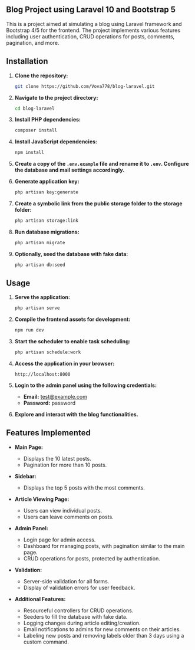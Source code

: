 ## Blog Project using Laravel 10 and Bootstrap 5

This is a project aimed at simulating a blog using Laravel framework and Bootstrap 4/5 for the frontend. The project implements various features including user authentication, CRUD operations for posts, comments, pagination, and more.

## Installation

1. **Clone the repository:**

    ```bash
    git clone https://github.com/Vova778/blog-laravel.git
    ```

2. **Navigate to the project directory:**

    ```bash
    cd blog-laravel
    ```

3. **Install PHP dependencies:**

    ```bash
    composer install
    ```

4. **Install JavaScript dependencies:**

    ```bash
    npm install
    ```

5. **Create a copy of the `.env.example` file and rename it to `.env`. Configure the database and mail settings accordingly.**

6. **Generate application key:**

    ```bash
    php artisan key:generate
    ```

7. **Create a symbolic link from the public storage folder to the storage folder:**

    ```bash
    php artisan storage:link
    ```

8. **Run database migrations:**

    ```bash
    php artisan migrate
    ```

9. **Optionally, seed the database with fake data:**

    ```bash
    php artisan db:seed
    ```



## Usage

1. **Serve the application:**

    ```bash
    php artisan serve
    ```
2. **Compile the frontend assets for development:**

    ```bash
    npm run dev
    ```

3. **Start the scheduler to enable task scheduling:**

    ```bash
    php artisan schedule:work
    ```
4. **Access the application in your browser:**

    ```
    http://localhost:8000
    ```

5. **Login to the admin panel using the following credentials:**

   - **Email:** test@example.com
   - **Password:** password

6. **Explore and interact with the blog functionalities.**

## Features Implemented

- **Main Page:**
  - Displays the 10 latest posts.
  - Pagination for more than 10 posts.

- **Sidebar:**
  - Displays the top 5 posts with the most comments.

- **Article Viewing Page:**
  - Users can view individual posts.
  - Users can leave comments on posts.

- **Admin Panel:**
  - Login page for admin access.
  - Dashboard for managing posts, with pagination similar to the main page.
  - CRUD operations for posts, protected by authentication.

- **Validation:**
  - Server-side validation for all forms.
  - Display of validation errors for user feedback.

- **Additional Features:**
  - Resourceful controllers for CRUD operations.
  - Seeders to fill the database with fake data.
  - Logging changes during article editing/creation.
  - Email notifications to admins for new comments on their articles.
  - Labeling new posts and removing labels older than 3 days using a custom command.
